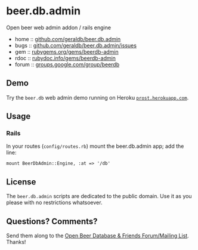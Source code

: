 # beer.db.admin

Open beer web admin addon / rails engine

* home  :: [github.com/geraldb/beer.db.admin](https://github.com/geraldb/beer.db.admin)
* bugs  :: [github.com/geraldb/beer.db.admin/issues](https://github.com/geraldb/beer.db.admin/issues)
* gem   :: [rubygems.org/gems/beerdb-admin](https://rubygems.org/gems/beerdb-admin)
* rdoc  :: [rubydoc.info/gems/beerdb-admin](http://rubydoc.info/gems/beerdb-admin)
* forum :: [groups.google.com/group/beerdb](https://groups.google.com/group/beerdb)

## Demo

Try the `beer.db` web admin demo running
on Heroku [`prost.herokuapp.com`](http://prost.herokuapp.com).


## Usage

### Rails

In your routes (`config/routes.rb`) mount the beer.db.admin app; add the line:

    mount BeerDbAdmin::Engine, :at => '/db'


## License

The `beer.db.admin` scripts are dedicated to the public domain.
Use it as you please with no restrictions whatsoever.

## Questions? Comments?

Send them along to the [Open Beer Database & Friends Forum/Mailing List](http://groups.google.com/group/beerdb).
Thanks!


